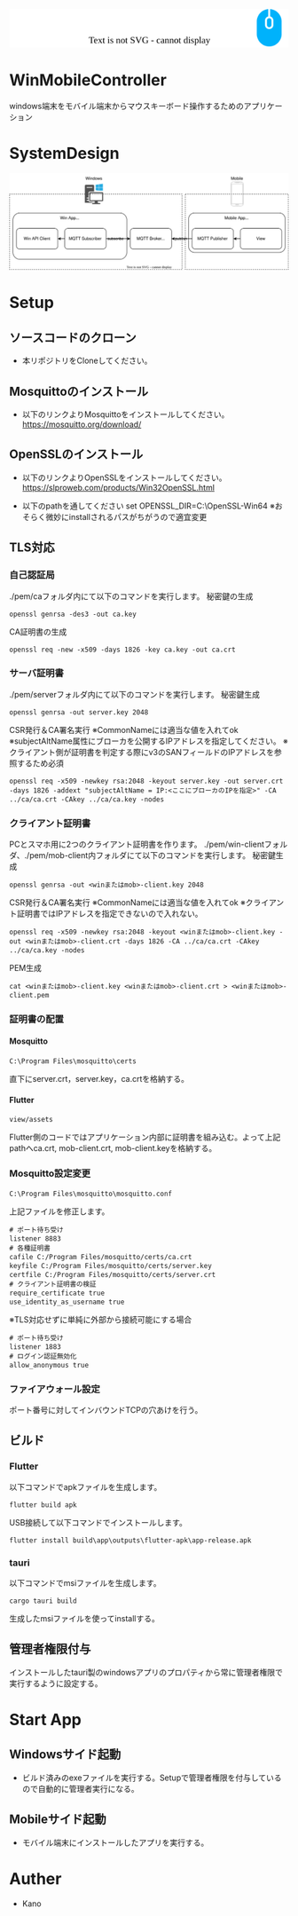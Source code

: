 <div align="center">
    <img src="./doc/img/title.drawio.svg">
</div>

# WinMobileController
windows端末をモバイル端末からマウスキーボード操作するためのアプリケーション
# SystemDesign
![alt](./doc/img/SystemDesign.drawio.svg)
# Setup
## ソースコードのクローン
* 本リポジトリをCloneしてください。
## Mosquittoのインストール
* 以下のリンクよりMosquittoをインストールしてください。
https://mosquitto.org/download/
## OpenSSLのインストール
* 以下のリンクよりOpenSSLをインストールしてください。
https://slproweb.com/products/Win32OpenSSL.html

* 以下のpathを通してください
set OPENSSL_DIR=C:\OpenSSL-Win64
※おそらく微妙にinstallされるパスがちがうので適宜変更

## TLS対応
### 自己認証局
./pem/caフォルダ内にて以下のコマンドを実行します。
秘密鍵の生成
```
openssl genrsa -des3 -out ca.key
```
CA証明書の生成
```
openssl req -new -x509 -days 1826 -key ca.key -out ca.crt
```

### サーバ証明書
./pem/serverフォルダ内にて以下のコマンドを実行します。
秘密鍵生成
```
openssl genrsa -out server.key 2048
```
CSR発行＆CA署名実行
※CommonNameには適当な値を入れてok
※subjectAltName属性にブローカを公開するIPアドレスを指定してください。
※クライアント側が証明書を判定する際にv3のSANフィールドのIPアドレスを参照するため必須
```
openssl req -x509 -newkey rsa:2048 -keyout server.key -out server.crt -days 1826 -addext "subjectAltName = IP:<ここにブローカのIPを指定>" -CA ../ca/ca.crt -CAkey ../ca/ca.key -nodes
```

### クライアント証明書
PCとスマホ用に2つのクライアント証明書を作ります。
./pem/win-clientフォルダ、./pem/mob-client内フォルダにて以下のコマンドを実行します。
秘密鍵生成
```
openssl genrsa -out <winまたはmob>-client.key 2048
```

CSR発行＆CA署名実行
※CommonNameには適当な値を入れてok
※クライアント証明書ではIPアドレスを指定できないので入れない。
```
openssl req -x509 -newkey rsa:2048 -keyout <winまたはmob>-client.key -out <winまたはmob>-client.crt -days 1826 -CA ../ca/ca.crt -CAkey ../ca/ca.key -nodes
```
PEM生成
```
cat <winまたはmob>-client.key <winまたはmob>-client.crt > <winまたはmob>-client.pem
```

### 証明書の配置
#### Mosquitto
```
C:\Program Files\mosquitto\certs　
```
直下にserver.crt，server.key，ca.crtを格納する。

#### Flutter
```
view/assets
```
Flutter側のコードではアプリケーション内部に証明書を組み込む。よって上記pathへca.crt, mob-client.crt, mob-client.keyを格納する。

### Mosquitto設定変更
```
C:\Program Files\mosquitto\mosquitto.conf
```
上記ファイルを修正します。
```
# ポート待ち受け
listener 8883
# 各種証明書
cafile C:/Program Files/mosquitto/certs/ca.crt
keyfile C:/Program Files/mosquitto/certs/server.key
certfile C:/Program Files/mosquitto/certs/server.crt
# クライアント証明書の検証
require_certificate true
use_identity_as_username true
```

※TLS対応せずに単純に外部から接続可能にする場合
```
# ポート待ち受け
listener 1883
# ログイン認証無効化
allow_anonymous true
```
### ファイアウォール設定
ポート番号に対してインバウンドTCPの穴あけを行う。

## ビルド
### Flutter
以下コマンドでapkファイルを生成します。
```
flutter build apk
```

USB接続して以下コマンドでインストールします。
```
flutter install build\app\outputs\flutter-apk\app-release.apk
```
### tauri
以下コマンドでmsiファイルを生成します。
```
cargo tauri build
```

生成したmsiファイルを使ってinstallする。

## 管理者権限付与
インストールしたtauri製のwindowsアプリのプロパティから常に管理者権限で実行するように設定する。

# Start App
## Windowsサイド起動
* ビルド済みのexeファイルを実行する。Setupで管理者権限を付与しているので自動的に管理者実行になる。

## Mobileサイド起動
* モバイル端末にインストールしたアプリを実行する。


# Auther
* Kano
